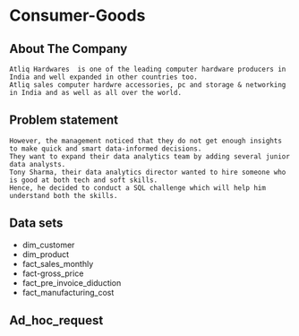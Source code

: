 # Consumer-Goods
## About The Company
    Atliq Hardwares  is one of the leading computer hardware producers in India and well expanded in other countries too.
    Atliq sales computer hardwre accessories, pc and storage & networking in India and as well as all over the world.
## Problem statement
    However, the management noticed that they do not get enough insights to make quick and smart data-informed decisions.
    They want to expand their data analytics team by adding several junior data analysts.
    Tony Sharma, their data analytics director wanted to hire someone who is good at both tech and soft skills.
    Hence, he decided to conduct a SQL challenge which will help him understand both the skills.
## Data sets
  * dim_customer
  * dim_product
  * fact_sales_monthly
  * fact-gross_price
  * fact_pre_invoice_diduction
  * fact_manufacturing_cost

##  Ad_hoc_request
